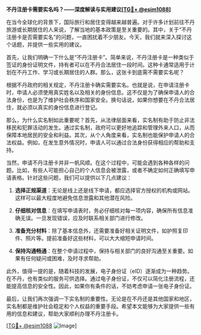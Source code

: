 **不丹注册卡需要实名吗？——深度解读与实用建议[[TG💪+ @esim1088](https://t.me/s/esim1088)]**

在当今全球化的背景下，国际旅行和居住变得越来越普遍。对于许多计划前往不丹旅游或长期居住的人来说，了解当地的基本政策是至关重要的。其中，关于“不丹注册卡是否需要实名”的问题，一直困扰着不少朋友。今天，我们就来深入探讨这个话题，并提供一些实用的建议。

首先，让我们明确一下什么是“不丹注册卡”。简单来说，不丹注册卡是一种类似于签证的身份证明文件，持有者可以在不丹合法居住一段时间。这种卡通常适用于计划在不丹工作、学习或长期居住的人群。那么，这张卡到底需不需要实名呢？

根据不丹政府的相关规定，不丹注册卡确实需要实名。也就是说，在申请注册卡时，申请人必须使用真实姓名以及相关的身份信息。这不仅是为了确保申请人的合法身份，也是为了维护社会秩序和国家安全。换句话说，如果你想要在不丹合法居住，就必须以真实的身份信息进行登记。

那么，为什么实名制如此重要呢？首先，从法律层面来看，实名制有助于防止非法移民和犯罪活动的发生。通过实名制，政府可以更好地追踪和管理外来人口，从而保障本地居民的安全和利益。其次，从个人角度来看，实名制也能保护申请人的合法权益。例如，在发生意外情况时，申请人可以通过合法身份获得相应的帮助和支持。

当然，申请不丹注册卡并非一帆风顺。在这个过程中，可能会遇到各种各样的问题。比如，有些人可能担心自己的个人信息会被泄露，或者不确定如何正确填写申请表格。针对这些问题，我们可以提供以下几点建议：

1. **选择正规渠道**：无论是线上还是线下申请，都应选择官方授权的机构或网站。这样可以最大程度地避免信息泄露和其他潜在风险。

2. **仔细核对信息**：在填写申请表时，务必仔细核对每一项内容，确保所有信息准确无误。一旦发现错误，应及时联系相关部门进行修改。

3. **准备充分材料**：除了基本信息外，还需要准备好相关证明文件，如护照复印件、照片等。提前准备好这些材料，可以大大缩短申请时间。

4. **保持沟通畅通**：在整个申请过程中，保持与相关部门的良好沟通至关重要。如果有任何疑问或困难，及时寻求帮助。

此外，值得一提的是，随着科技的发展，电子身份证（eID）逐渐成为一种趋势。在不丹，也有类似的服务可供选择。通过电子身份证，不仅可以简化注册流程，还能提高信息的安全性。因此，如果你有条件的话，不妨考虑申请一张电子身份证。

最后，让我们再次强调一下实名制的重要性。无论是在不丹还是其他国家和地区，实名制都是维护社会稳定和个人权益的重要手段。希望本文能够为大家提供一些有用的信息和建议，帮助大家顺利办理不丹注册卡。

[[TG💪+ @esim1088](https://t.me/s/esim1088) ![Image](https://i.postimg.cc/4NQfJmqS/Snipaste-2025-05-13-00-14-12.png)]